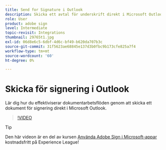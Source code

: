 ```yaml
---
title: Send for Signature i Outlook
description: Skicka ett avtal för underskrift direkt i Microsoft Outlook
role: User
product: adobe sign
level: Intermediate
topic-revisit: Integrations
thumbnail: 29765t1.jpg
exl-id: 06d8e6c5-6dbf-4d6c-bf49-b620da707b3c
source-git-commit: 31f5623ae68845e137d3b0fbc9b173cfe825a7f4
workflow-type: tm+mt
source-wordcount: '60'
ht-degree: 0%

---
```


# Skicka för signering i Outlook

Lär dig hur du effektiviserar dokumentarbetsflöden genom att skicka ett dokument för signering direkt i Microsoft Outlook.

>[!VIDEO](https://video.tv.adobe.com/v/29765t1?hidetitle=true)

>[!TIP]
>
>Den här videon är en del av kursen [Använda Adobe Sign i Microsoft-appar](https://experienceleague.adobe.com/?recommended=Sign-U-1-2020.2) kostnadsfritt på Experience League!
